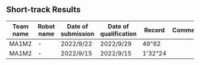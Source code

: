 ## Short-track Results

|  Team name  | Robot name | Date of submission | Date of qualification | Record  | Comment | Materials |
| ----        | ----       | ----               | ----                  | ----    | ----    | ----      |
|  MA1M2      |  -         | 2022/9/22          | 2022/9/29             | 49"62 |         | [log](https://drive.google.com/file/d/1ND187UJEyuHPXvkAeccb5l5k3_o8X8M0/view?usp=sharing) |
|  MA1M2      |  -         | 2022/9/15          | 2022/9/15             | 1'32"24 |         | [log](https://drive.google.com/file/d/1gx8dzoMxX4m2zcPfByvhndkBGwVau4eH/view?usp=sharing) |

